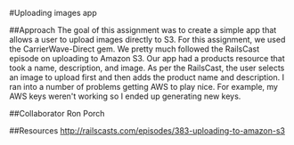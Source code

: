 #Uploading images app

##Approach
The goal of this assignment was to create a simple app that allows a user to upload images directly to S3. For this assignment, we used the CarrierWave-Direct gem. We pretty much followed the RailsCast episode on uploading to Amazon S3. Our app had a products resource that took a name, description, and image. As per the RailsCast, the user selects an image to upload first and then adds the product name and description. I ran into a number of problems getting AWS to play nice. For example, my AWS keys weren't working so I ended up generating new keys.

##Collaborator
Ron Porch

##Resources
http://railscasts.com/episodes/383-uploading-to-amazon-s3